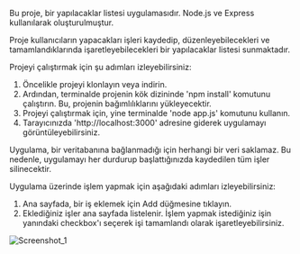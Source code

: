 Bu proje, bir yapılacaklar listesi uygulamasıdır. Node.js ve Express kullanılarak oluşturulmuştur.

Proje kullanıcıların yapacakları işleri kaydedip, düzenleyebilecekleri ve tamamlandıklarında işaretleyebilecekleri bir yapılacaklar listesi sunmaktadır.

Projeyi çalıştırmak için şu adımları izleyebilirsiniz:
  1. Öncelikle projeyi klonlayın veya indirin.
  2. Ardından, terminalde projenin kök dizininde 'npm install' komutunu çalıştırın. Bu, projenin bağımlılıklarını yükleyecektir.
  3. Projeyi çalıştırmak için, yine terminalde 'node app.js' komutunu kullanın.
  4. Tarayıcınızda 'http://localhost:3000' adresine giderek uygulamayı görüntüleyebilirsiniz.
  
Uygulama, bir veritabanına bağlanmadığı için herhangi bir veri saklamaz. Bu nedenle, uygulamayı her durdurup başlattığınızda kaydedilen tüm işler silinecektir.

Uygulama üzerinde işlem yapmak için aşağıdaki adımları izleyebilirsiniz:
  1. Ana sayfada, bir iş eklemek için Add düğmesine tıklayın.
  2. Eklediğiniz işler ana sayfada listelenir. İşlem yapmak istediğiniz işin yanındaki checkbox'ı seçerek işi tamamlandı olarak işaretleyebilirsiniz.
  
  ![Screenshot_1](https://user-images.githubusercontent.com/93156213/222274142-42e46b1b-e799-45a7-a46b-2a01235e68ec.png)
